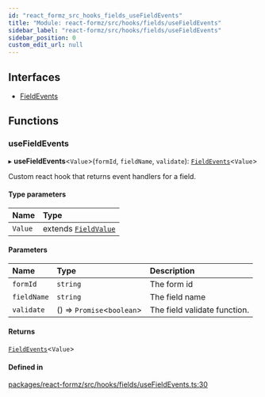 ```yaml
---
id: "react_formz_src_hooks_fields_useFieldEvents"
title: "Module: react-formz/src/hooks/fields/useFieldEvents"
sidebar_label: "react-formz/src/hooks/fields/useFieldEvents"
sidebar_position: 0
custom_edit_url: null
---
```


## Interfaces

- [FieldEvents](../interfaces/react_formz_src_hooks_fields_useFieldEvents.FieldEvents.md)

## Functions

### useFieldEvents

▸ **useFieldEvents**<`Value`\>(`formId`, `fieldName`, `validate`): [`FieldEvents`](../interfaces/react_formz_src_hooks_fields_useFieldEvents.FieldEvents.md)<`Value`\>

Custom react hook that returns event handlers for a field.

#### Type parameters

| Name | Type |
| :------ | :------ |
| `Value` | extends [`FieldValue`](react_formz_src_types_field.md#fieldvalue) |

#### Parameters

| Name | Type | Description |
| :------ | :------ | :------ |
| `formId` | `string` | The form id |
| `fieldName` | `string` | The field name |
| `validate` | () => `Promise`<`boolean`\> | The field validate function. |

#### Returns

[`FieldEvents`](../interfaces/react_formz_src_hooks_fields_useFieldEvents.FieldEvents.md)<`Value`\>

#### Defined in

[packages/react-formz/src/hooks/fields/useFieldEvents.ts:30](https://github.com/ZerryStack/react-formz/blob/main/packages/react-formz/src/hooks/fields/useFieldEvents.ts#L30)
